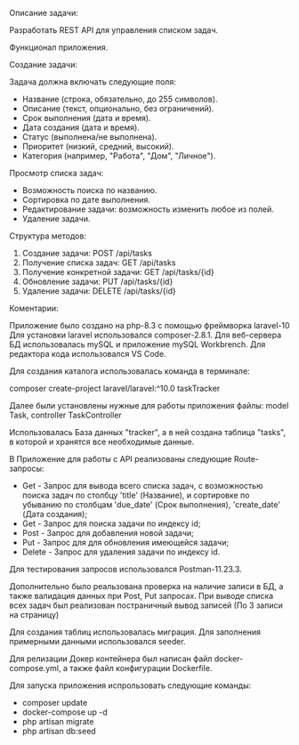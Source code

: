 Описание задачи:

Разработать REST API для управления списком задач.

Функционал приложения.

Создание задачи: 

Задача должна включать следующие поля:

- Название (строка, обязательно, до 255 символов).
- Описание (текст, опционально, без ограничений).
- Срок выполнения (дата и время).
- Дата создания (дата и время).
- Статус (выполнена/не выполнена).
- Приоритет (низкий, средний, высокий).
- Категория (например, "Работа", "Дом", "Личное").

Просмотр списка задач:

- Возможность поиска по названию.
- Сортировка по дате выполнения.
- Редактирование задачи: возможность изменить любое из полей.
- Удаление задачи.

Структура методов:
1. Создание задачи: POST /api/tasks
2. Получение списка задач: GET /api/tasks
3. Получение конкретной задачи: GET /api/tasks/{id}
4. Обновление задачи: PUT /api/tasks/{id}
5. Удаление задачи: DELETE /api/tasks/{id}

Коментарии:

Приложение было создано на php-8.3 с помощью фреймворка laravel-10 Для установки laravel использовался composer-2.8.1. Для веб-сервера БД использовалась mySQL и приложение mySQL Workbrench. Для редактора кода использовался VS Code.

Для создания каталога использовалась команда в терминале:

composer create-project laravel/laravel:^10.0 taskTracker

Далее были установлены нужные для работы приложения файлы: model Task, controller TaskController

Использовалась База данных "tracker", а в ней создана таблица "tasks", в которой и хранятся все необходимые данные.

В Приложение для работы с API реализованы следующие Route-запросы:

- Get - Запрос для вывода всего списка задач, с возможностью поиска задач по столбцу 'title' (Название), и сортировке по убыванию по столбцам 'due_date' (Срок выполнения), 'create_date' (Дата создания);
- Get - Запрос для поиска задачи по индексу id;
- Post - Запрос для добавления новой задачи;
- Put - Запрос для для обновления имеющейся задачи;
- Delete - Запрос для удаления задачи по индексу id.

Для тестирования запросов использовался Postman-11.23.3.

Дополнительно было реальзована проверка на наличие записи в БД, а также валидация данных при Post, Put запросах. При выводе списка всех задач был реализован постраничный вывод записей (По 3 записи на страницу)

Для создания таблиц использовалась миграция. Для заполнения примерными данными использовался seeder.

Для релизации Докер контейнера был написан файл docker-compose.yml, а также файл конфигурации Dockerfile.

Для запуска приложения испрользовать следующие команды:

- composer update
- docker-compose up -d
- php artisan migrate
- php artisan db:seed
